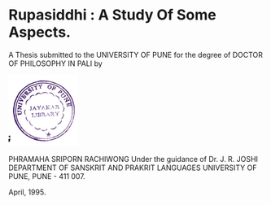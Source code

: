 # Rupasiddhi : A Study Of Some Aspects.

A Thesis submitted to the UNIVERSITY OF PUNE 
for the degree of DOCTOR OF PHILOSOPHY IN PALI 
by 

![0_image_0.png](0_image_0.png)

PHRAMAHA SRIPORN RACHIWONG 
Under the guidance of Dr. J. R. JOSHI 
DEPARTMENT OF SANSKRIT AND PRAKRIT LANGUAGES 
UNIVERSITY OF PUNE, 
PUNE - 411 007. 

April, 1995. 